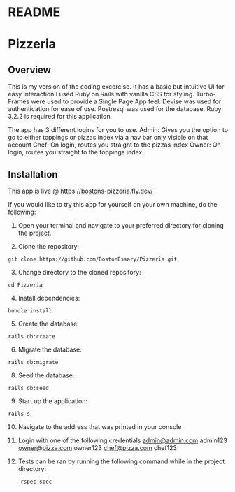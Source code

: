 # README

# Pizzeria 

## Overview

This is my version of the coding excercise. It has a basic but intuitive UI for easy interaction I used Ruby on Rails with vanilla CSS for styling.  Turbo-Frames were used to provide a Single Page App feel.
Devise was used for authentication for ease of use.
Postresql was used for the database.
Ruby 3.2.2 is required for this application

The app has 3 different logins for you to use.
Admin: Gives you the option to go to either toppings or pizzas index via a nav bar only visible on that account
Chef: On login, routes you straight to the pizzas index
Owner: On login, routes you straight to the toppings index


## Installation
This app is live @ https://bostons-pizzeria.fly.dev/

If you would like to try this app for yourself on your own machine, do the following:
1. Open your terminal and navigate to your preferred directory for cloning the project.

2. Clone the repository:
```shell
git clone https://github.com/BostonEssary/Pizzeria.git
```

3. Change directory to the cloned repository:
```shell
cd Pizzeria
```

4. Install dependencies:
```shell
bundle install
```

5. Create the database:
```shell
rails db:create
```

6. Migrate the database:
```shell
rails db:migrate
```

8. Seed the database:
```shell
rails db:seed
```

9. Start up the application:
```shell
rails s
```

10. Navigate to the address that was printed in your console

11. Login with one of the following credentials
    admin@admin.com admin123
    owner@pizza.com owner123
    chef@pizza.com chef123

12. Tests can be ran by running the following command while in the project directory:
```shell
    rspec spec
```
